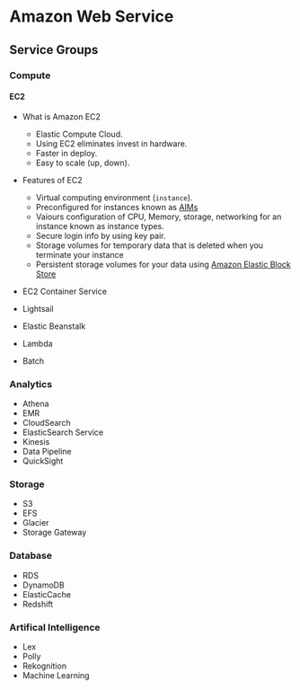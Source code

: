 # Amazon Web Service
## Service Groups
### Compute
#### EC2
* What is Amazon EC2
  * Elastic Compute Cloud.
  * Using EC2 eliminates invest in hardware.
  * Faster in deploy.
  * Easy to scale (up, down).

* Features of EC2
  * Virtual computing environment (``instance``).
  * Preconfigured for instances known as [AIMs](https://goo.gl/S1Zx8Q)
  * Vaiours configuration of CPU, Memory, storage, networking for an instance known as instance types.
  * Secure login info by using key pair.
  * Storage volumes for temporary data that is deleted when you terminate your instance
  * Persistent storage volumes for your data using [Amazon Elastic Block Store](https://goo.gl/zI7bfv)


* EC2 Container Service
* Lightsail
* Elastic Beanstalk
* Lambda
* Batch

### Analytics
* Athena
* EMR
* CloudSearch
* ElasticSearch Service
* Kinesis
* Data Pipeline
* QuickSight


### Storage
* S3
* EFS
* Glacier
* Storage Gateway


### Database
* RDS
* DynamoDB
* ElasticCache
* Redshift

### Artifical Intelligence
* Lex
* Polly
* Rekognition
* Machine Learning
